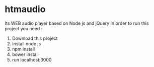 # htmaudio
Its WEB audio player based on Node js and jQuery
In order to run this project you need : 
1. Download this project
2. Install node js
3. npm install
4. bower install
5. run localhost:3000
